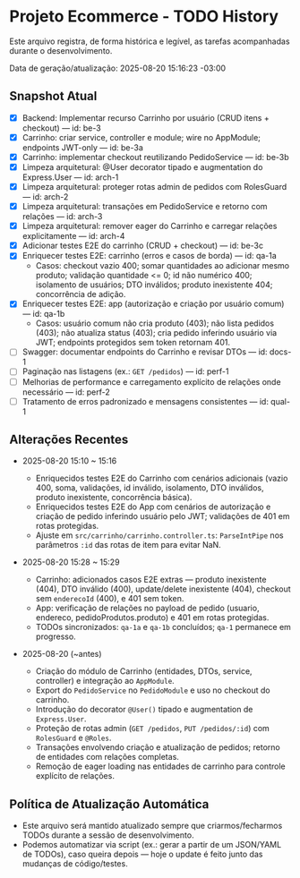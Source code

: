 # Projeto Ecommerce - TODO History

Este arquivo registra, de forma histórica e legível, as tarefas acompanhadas durante o desenvolvimento.

Data de geração/atualização: 2025-08-20 15:16:23 -03:00

## Snapshot Atual

- [x] Backend: Implementar recurso Carrinho por usuário (CRUD itens + checkout) — id: be-3
- [x] Carrinho: criar service, controller e module; wire no AppModule; endpoints JWT-only — id: be-3a
- [x] Carrinho: implementar checkout reutilizando PedidoService — id: be-3b
- [x] Limpeza arquitetural: @User decorator tipado e augmentation do Express.User — id: arch-1
- [x] Limpeza arquitetural: proteger rotas admin de pedidos com RolesGuard — id: arch-2
- [x] Limpeza arquitetural: transações em PedidoService e retorno com relações — id: arch-3
- [x] Limpeza arquitetural: remover eager do Carrinho e carregar relações explicitamente — id: arch-4
- [x] Adicionar testes E2E do carrinho (CRUD + checkout) — id: be-3c
- [x] Enriquecer testes E2E: carrinho (erros e casos de borda) — id: qa-1a
  - Casos: checkout vazio 400; somar quantidades ao adicionar mesmo produto; validação quantidade <= 0; id não numérico 400; isolamento de usuários; DTO inválidos; produto inexistente 404; concorrência de adição.
- [x] Enriquecer testes E2E: app (autorização e criação por usuário comum) — id: qa-1b
  - Casos: usuário comum não cria produto (403); não lista pedidos (403); não atualiza status (403); cria pedido inferindo usuário via JWT; endpoints protegidos sem token retornam 401.
- [ ] Swagger: documentar endpoints do Carrinho e revisar DTOs — id: docs-1
- [ ] Paginação nas listagens (ex.: `GET /pedidos`) — id: perf-1
- [ ] Melhorias de performance e carregamento explícito de relações onde necessário — id: perf-2
- [ ] Tratamento de erros padronizado e mensagens consistentes — id: qual-1

## Alterações Recentes

- 2025-08-20 15:10 ~ 15:16
  - Enriquecidos testes E2E do Carrinho com cenários adicionais (vazio 400, soma, validações, id inválido, isolamento, DTO inválidos, produto inexistente, concorrência básica).
  - Enriquecidos testes E2E do App com cenários de autorização e criação de pedido inferindo usuário pelo JWT; validações de 401 em rotas protegidas.
  - Ajuste em `src/carrinho/carrinho.controller.ts`: `ParseIntPipe` nos parâmetros `:id` das rotas de item para evitar NaN.

- 2025-08-20 15:28 ~ 15:29
  - Carrinho: adicionados casos E2E extras — produto inexistente (404), DTO inválido (400), update/delete inexistente (404), checkout sem `enderecoId` (400), e 401 sem token.
  - App: verificação de relações no payload de pedido (usuario, endereco, pedidoProdutos.produto) e 401 em rotas protegidas.
  - TODOs sincronizados: `qa-1a` e `qa-1b` concluídos; `qa-1` permanece em progresso.

- 2025-08-20 (~antes)
  - Criação do módulo de Carrinho (entidades, DTOs, service, controller) e integração ao `AppModule`.
  - Export do `PedidoService` no `PedidoModule` e uso no checkout do carrinho.
  - Introdução do decorator `@User()` tipado e augmentation de `Express.User`.
  - Proteção de rotas admin (`GET /pedidos`, `PUT /pedidos/:id`) com `RolesGuard` e `@Roles`.
  - Transações envolvendo criação e atualização de pedidos; retorno de entidades com relações completas.
  - Remoção de eager loading nas entidades de carrinho para controle explícito de relações.

## Política de Atualização Automática

- Este arquivo será mantido atualizado sempre que criarmos/fecharmos TODOs durante a sessão de desenvolvimento.
- Podemos automatizar via script (ex.: gerar a partir de um JSON/YAML de TODOs), caso queira depois — hoje o update é feito junto das mudanças de código/testes.

